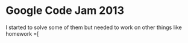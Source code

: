 Google Code Jam 2013
====================

I started to solve some of them but needed to work on other things like homework =[
